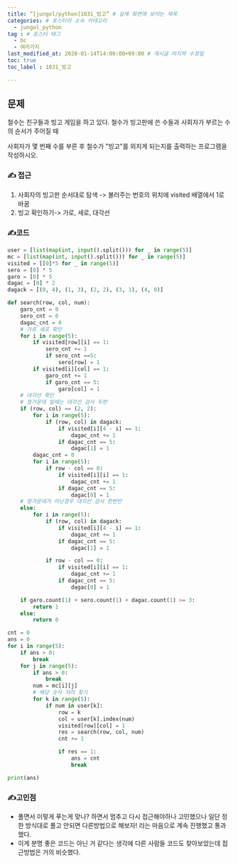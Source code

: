 ```yaml
---
title: “[jungol/python]1031_빙고” # 실제 화면에 보이는 제목
categories: # 포스터의 소속 카테고리
  - jungol_python
tag : # 포스터 태그
  - bc
  - 여러가지
last_modified_at: 2020-01-14T14:00:00+09:00 # 게시글 마지막 수정일
toc: true
toc_label : 1031_빙고

---
```




## 문제 

철수는 친구들과 빙고 게임을 하고 있다. 철수가 빙고판에 쓴 수들과 사회자가 부르는 수의 순서가 주어질 때 

사회자가 몇 번째 수를 부른 후 철수가 "빙고"를 외치게 되는지를 출력하는 프로그램을 작성하시오.



### ✍ 접근

1. 사회자의 빙고판 순서대로 탐색 -> 불러주는 번호의 위치에 visited 배열에서 1로 바꿈
2. 빙고 확인하기-> 가로, 세로, 대각선



### ✍코드

```python
user = [list(map(int, input().split())) for _ in range(5)]
mc = [list(map(int, input().split())) for _ in range(5)]
visited = [[0]*5 for _ in range(5)]
sero = [0] * 5
garo = [0] * 5
dagac = [0] * 2
dagack = [(0, 4), (1, 3), (2, 2), (3, 1), (4, 0)]

def search(row, col, num):
    garo_cnt = 0
    sero_cnt = 0
    dagac_cnt = 0
    # 가로 세로 확인
    for i in range(5):
        if visited[row][i] == 1:
            sero_cnt += 1
            if sero_cnt ==5:
                sero[row] = 1
        if visited[i][col] == 1:
            garo_cnt += 1
            if garo_cnt == 5:
                garo[col] = 1
    # 대각선 확인
    # 정가운데 일때는 대각선 검사 두번
    if (row, col) == (2, 2):
        for i in range(5):
            if (row, col) in dagack:
                if visited[i][4 - i] == 1:
                    dagac_cnt += 1
                if dagac_cnt == 5:
                    dagac[1] = 1
        dagac_cnt = 0
        for i in range(5):
            if row - col == 0:
                if visited[i][i] == 1:
                    dagac_cnt += 1
                if dagac_cnt == 5:
                    dagac[0] = 1
    # 정가운데가 아닌경우 대각선 검사 한번만
    else:
        for i in range(5):
            if (row, col) in dagack:
                if visited[i][4 - i] == 1:
                    dagac_cnt += 1
                if dagac_cnt == 5:
                    dagac[1] = 1

            if row - col == 0:
                if visited[i][i] == 1:
                    dagac_cnt += 1
                if dagac_cnt == 5:
                    dagac[0] = 1

    if garo.count(1) + sero.count(1) + dagac.count(1) >= 3:
        return 1
    else:
        return 0

cnt = 0
ans = 0
for i in range(5):
    if ans > 0:
        break
    for j in range(5):
        if ans > 0:
            break
        num = mc[i][j]
        # 해당 숫자 자리 찾기
        for k in range(5):
            if num in user[k]:
                row = k
                col = user[k].index(num)
                visited[row][col] = 1
                res = search(row, col, num)
                cnt += 1

                if res == 1:
                    ans = cnt
                    break

print(ans)
```



### ✍고민점

- 풀면서 이렇게 푸는게 맞나? 하면서 멈추고 다시 접근해야하나 고민했으나 일단 정한 방식대로 풀고 안되면 다른방법으로 해보자! 라는 마음으로 계속 진행했고 통과했다.
- 이게 분명 좋은 코드는 아닌 거 같다는 생각에 다른 사람들 코드도 찾아보았는데 접근방법은 거의 비슷했다.

